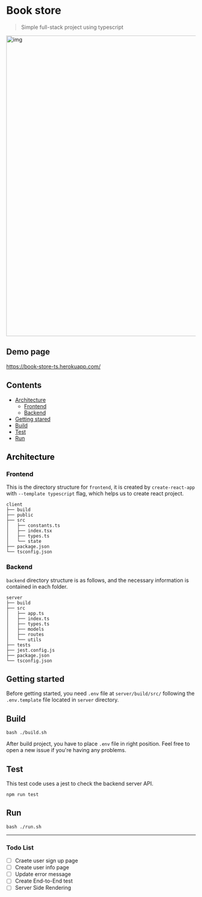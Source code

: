 # Book store
> Simple full-stack project using typescript

<img width="800" alt="img" src="https://user-images.githubusercontent.com/10775915/89705010-6c162800-d994-11ea-977d-482480f3529e.png"></img>

## Demo page
https://book-store-ts.herokuapp.com/

## Contents
- [Architecture](#architecture)
  - [Frontend](#frontend)
  - [Backend](#backend)
- [Getting stared](#getting-started)
- [Build](#build)
- [Test](#test)
- [Run](#run)

## <a id="architecture" style="color: black;">Architecture</a>

### <a id="frontend" style="color: black;">Frontend</a>
This is the directory structure for ```frontend```, it is created by ```create-react-app``` with ```--template typescript``` flag, which helps us to create react project.
```
client
├── build
├── public
├── src
│   ├── constants.ts
│   ├── index.tsx
│   ├── types.ts
│   └── state
├── package.json
└── tsconfig.json
```

### <a id="backend" style="color: black;">Backend</a>
```backend``` directory structure is as follows, and the necessary information is contained in each folder.
```
server
├── build
├── src
│   ├── app.ts
│   ├── index.ts
│   ├── types.ts
│   ├── models
│   ├── routes
│   └── utils
├── tests
├── jest.config.js
├── package.json
└── tsconfig.json
```

## Getting started
Before getting started, you need ```.env``` file at ```server/build/src/``` following the ```.env.template``` file located in ```server``` directory.

## Build
```shellscript
bash ./build.sh
```
After build project, you have to place ```.env``` file in right position.
Feel free to open a new issue if you're having any problems.

## Test
This test code uses a jest to check the backend server API.
```shellscript
npm run test
```

## Run
```shellscript
bash ./run.sh
```

----

### Todo List
- [ ] Craete user sign up page
- [ ] Create user info page
- [ ] Update error message
- [ ] Create End-to-End test
- [ ] Server Side Rendering
